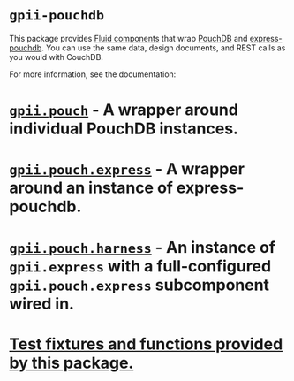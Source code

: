 # `gpii-pouchdb`

This package provides [Fluid components](http://docs.fluidproject.org/infusion/development/UnderstandingInfusionComponents.html)
that wrap [PouchDB](https://github.com/pouchdb/pouchdb) and [express-pouchdb](https://github.com/pouchdb/express-pouchdb).
You can use the same data, design documents, and REST calls as you would with CouchDB.

For more information, see the documentation:

# [`gpii.pouch`](./docs/pouchdb.md) - A wrapper around individual PouchDB instances.
# [`gpii.pouch.express`](./docs/pouch-express.md) - A wrapper around an instance of express-pouchdb.
# [`gpii.pouch.harness`](./docs/harness.md) - An instance of `gpii.express` with a full-configured `gpii.pouch.express` subcomponent wired in.
# [Test fixtures and functions provided by this package.](./docs/tests.md)